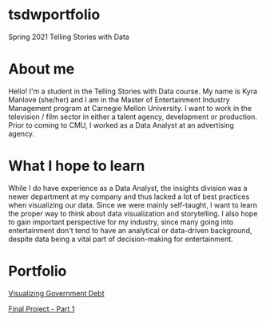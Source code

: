 # tsdwportfolio
Spring 2021 Telling Stories with Data

# About me
Hello! I'm a student in the Telling Stories with Data course. My name is Kyra Manlove (she/her) and I am in the Master of Entertainment Industry Management program at Carnegie Mellon University. I want to work in the television / film sector in either a talent agency, development or production. Prior to coming to CMU, I worked as a Data Analyst at an advertising agency. 

# What I hope to learn 
While I do have experience as a Data Analyst, the insights division was a newer department at my company and thus lacked a lot of best practices when visualizing our data. Since we were mainly self-taught, I want to learn the proper way to think about data visualization and storytelling. I also hope to gain important perspective for my industry, since many going into entertainment don't tend to have an analytical or data-driven background, despite data being a vital part of decision-making for entertainment. 

# Portfolio
[Visualizing Government Debt](/vizworkshop1.md)

[Final Project - Part 1](/kmanlovefinal.md)

